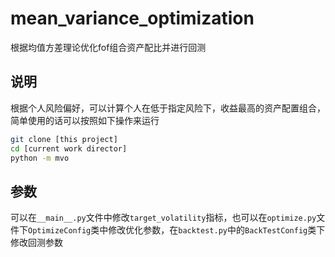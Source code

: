 # mean_variance_optimization
根据均值方差理论优化fof组合资产配比并进行回测

## 说明
根据个人风险偏好，可以计算个人在低于指定风险下，收益最高的资产配置组合，简单使用的话可以按照如下操作来运行

```bash
git clone [this project]
cd [current work director]
python -m mvo
```

## 参数
可以在`__main__.py`文件中修改`target_volatility`指标，也可以在`optimize.py`文件下`OptimizeConfig`类中修改优化参数，在`backtest.py`中的`BackTestConfig`类下修改回测参数
